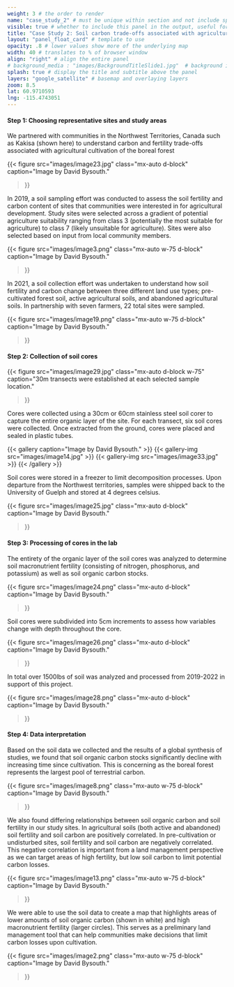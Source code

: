 ```yaml
---
weight: 3 # the order to render
name: "case_study_2" # must be unique within section and not include special characters
visible: true # whether to include this panel in the output, useful for testing
title: "Case Study 2: Soil carbon trade-offs associated with agricultural land use change in the Northwest Territories"
layout: "panel_float_card" # template to use
opacity: .8 # lower values show more of the underlying map
width: 40 # translates to % of browser window
align: "right" # align the entire panel
# background_media : "images/BackgroundTitleSlide1.jpg"  # background image rendered behind the panel, covering map
splash: true # display the title and subtitle above the panel
layers: "google_satellite" # basemap and overlaying layers
zoom: 8.5
lat: 60.9710593
lng: -115.4743051
---
```

<!-- ### Case Study 2: Soil carbon trade-offs associated with agricultural land use change in the Northwest Territories -->

#### Step 1: Choosing representative sites and study areas

We partnered with communities in the Northwest Territories, Canada such as Kakisa (shown here) to understand carbon and fertility trade-offs associated with agricultural cultivation of the boreal forest

{{< figure src="images/image23.jpg" 
class="mx-auto d-block" 
caption="Image by David Bysouth." 
>}}

In 2019, a soil sampling effort was conducted to assess the soil fertility and carbon content of sites that communities were interested in for agricultural development. Study sites were selected across a gradient of potential agriculture suitability ranging from class 3 (potentially the most suitable for agriculture) to class 7 (likely unsuitable for agriculture). Sites were also selected based on input from local community members.

{{< figure src="images/image3.png" 
class="mx-auto w-75 d-block" 
caption="Image by David Bysouth." 
>}}

In 2021, a soil collection effort was undertaken to understand how soil fertility and carbon change between three different land use types; pre-cultivated forest soil, active agricultural soils, and abandoned agricultural soils. In partnership with seven farmers, 22 total sites were sampled.

{{< figure src="images/image19.png" 
class="mx-auto w-75 d-block" 
caption="Image by David Bysouth."
>}}

#### Step 2: Collection of soil cores


{{< figure src="images/image29.jpg" 
class="mx-auto d-block w-75" 
caption="30m transects were established at each selected sample location." 
>}}

Cores were collected using a 30cm or 60cm stainless steel soil corer to capture the entire organic layer of the site. For each transect, six soil cores were collected. Once extracted from the ground, cores were placed and sealed in plastic tubes.

{{< gallery 
caption="Image by David Bysouth." >}}
    {{< gallery-img src="images/image14.jpg" >}}
    {{< gallery-img src="images/image33.jpg" >}}
{{< /gallery >}}

Soil cores were stored in a freezer to limit decomposition processes. Upon departure from the Northwest territories, samples were shipped back to the University of Guelph and stored at 4 degrees celsius.

{{< figure src="images/image25.jpg" 
class="mx-auto d-block" 
caption="Image by David Bysouth." 
>}}

#### Step 3: Processing of cores in the lab

The entirety of the organic layer of the soil cores was analyzed to determine soil macronutrient fertility (consisting of nitrogen, phosphorus, and potassium) as well as soil organic carbon stocks.

{{< figure src="images/image24.png" 
class="mx-auto d-block" 
caption="Image by David Bysouth." 
>}}

Soil cores were subdivided into 5cm increments to assess how variables change with depth throughout the core.

{{< figure src="images/image26.png" 
class="mx-auto d-block" 
caption="Image by David Bysouth." 
>}}

In total over 1500lbs of soil was analyzed and processed  from 2019-2022 in support of this project. 

{{< figure src="images/image28.png" 
class="mx-auto d-block" 
caption="Image by David Bysouth." 
>}}

#### Step 4: Data interpretation

Based on the soil data we collected and the results of a global synthesis of studies, we found that soil organic carbon stocks significantly decline with increasing time since cultivation. This is concerning as the boreal forest represents the largest pool of terrestrial carbon.

{{< figure src="images/image8.png" 
class="mx-auto w-75 d-block" 
caption="Image by David Bysouth." 
>}}

We also found differing relationships between soil organic carbon and soil fertility in our study sites. In agricultural soils (both active and abandoned) soil fertility and soil carbon are positively correlated. In pre-cultivation or undisturbed sites, soil fertility and soil carbon are negatively correlated. This negative correlation is important from a land management perspective as we can target areas of high fertility, but low soil carbon to limit potential carbon losses.

{{< figure src="images/image13.png" 
class="mx-auto w-75 d-block" 
caption="Image by David Bysouth." 
>}}

We were able to use the soil data to create a map that highlights areas of lower amounts of soil organic carbon (shown in white) and high macronutrient fertility (larger circles). This serves as a preliminary land management tool that can help communities make decisions that limit carbon losses upon cultivation.

{{< figure src="images/image2.png" 
class="mx-auto w-75 d-block" 
caption="Image by David Bysouth." 
>}}

